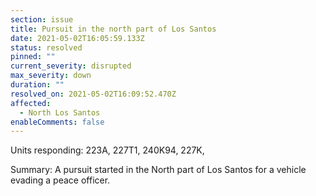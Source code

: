 ```yaml
---
section: issue
title: Pursuit in the north part of Los Santos
date: 2021-05-02T16:05:59.133Z
status: resolved
pinned: ""
current_severity: disrupted
max_severity: down
duration: ""
resolved_on: 2021-05-02T16:09:52.470Z
affected:
  - North Los Santos
enableComments: false
---
```

Units responding: 223A, 227T1, 240K94, 227K, 

Summary: A pursuit started in the North part of Los Santos for a vehicle evading a peace officer.
